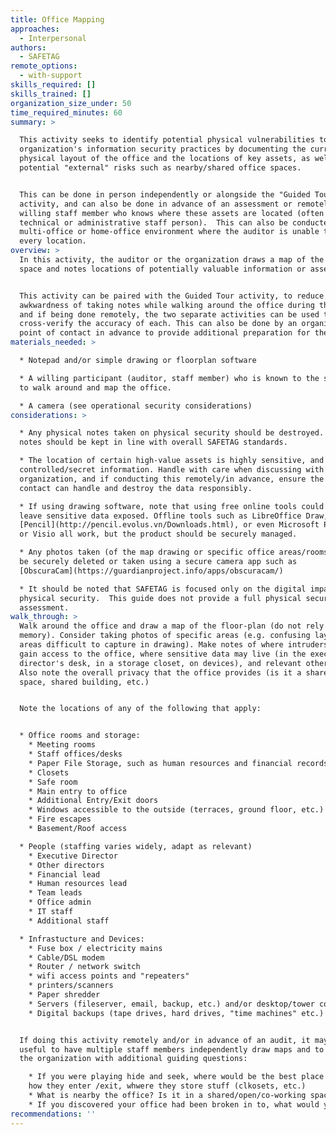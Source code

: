 ```yaml
---
title: Office Mapping
approaches:
  - Interpersonal
authors:
  - SAFETAG
remote_options:
  - with-support
skills_required: []
skills_trained: []
organization_size_under: 50
time_required_minutes: 60
summary: >

  This activity seeks to identify potential physical vulnerabilities to an
  organization's information security practices by documenting the current
  physical layout of the office and the locations of key assets, as well as
  potential "external" risks such as nearby/shared office spaces.


  This can be done in person independently or alongside the "Guided Tour"
  activity, and can also be done in advance of an assessment or remotely by a
  willing staff member who knows where these assets are located (often a
  technical or administrative staff person).  This can also be conducted in a
  multi-office or home-office environment where the auditor is unable to visit
  every location.
overview: >
  In this activity, the auditor or the organization draws a map of the office
  space and notes locations of potentially valuable information or assets.


  This activity can be paired with the Guided Tour activity, to reduce the
  awkwardness of taking notes while walking around the office during the Tour,
  and if being done remotely, the two separate activities can be used to
  cross-verify the accuracy of each. This can also be done by an organizational
  point of contact in advance to provide additional preparation for the auditor.
materials_needed: >

  * Notepad and/or simple drawing or floorplan software

  * A willing participant (auditor, staff member) who is known to the staff able
  to walk around and map the office.

  * A camera (see operational security considerations)
considerations: >

  * Any physical notes taken on physical security should be destroyed. Digital
  notes should be kept in line with overall SAFETAG standards.

  * The location of certain high-value assets is highly sensitive, and may be
  controlled/secret information. Handle with care when discussing with the
  organization, and if conducting this remotely/in advance, ensure the point of
  contact can handle and destroy the data responsibly.

  * If using drawing software, note that using free online tools could easily
  leave sensitive data exposed. Offline tools such as LibreOffice Draw,
  [Pencil](http://pencil.evolus.vn/Downloads.html), or even Microsoft Powerpoint
  or Visio all work, but the product should be securely managed.

  * Any photos taken (of the map drawing or specific office areas/rooms) should
  be securely deleted or taken using a secure camera app such as
  [ObscuraCam](https://guardianproject.info/apps/obscuracam/)

  * It should be noted that SAFETAG is focused only on the digital impacts of
  physical security.  This guide does not provide a full physical security
  assessment.
walk_through: >
  Walk around the office and draw a map of the floor-plan (do not rely upon
  memory). Consider taking photos of specific areas (e.g. confusing layouts or
  areas difficult to capture in drawing). Make notes of where intruders could
  gain access to the office, where sensitive data may live (in the executive
  director's desk, in a storage closet, on devices), and relevant other items. 
  Also note the overall privacy that the office provides (is it a shared office
  space, shared building, etc.)


  Note the locations of any of the following that apply:


  * Office rooms and storage:
    * Meeting rooms
    * Staff offices/desks
    * Paper File Storage, such as human resources and financial records storage
    * Closets
    * Safe room
    * Main entry to office
    * Additional Entry/Exit doors
    * Windows accessible to the outside (terraces, ground floor, etc.)
    * Fire escapes
    * Basement/Roof access

  * People (staffing varies widely, adapt as relevant)
    * Executive Director
    * Other directors
    * Financial lead
    * Human resources lead
    * Team leads
    * Office admin
    * IT staff
    * Additional staff

  * Infrastucture and Devices:
    * Fuse box / electricity mains
    * Cable/DSL modem
    * Router / network switch
    * wifi access points and "repeaters"
    * printers/scanners
    * Paper shredder
    * Servers (fileserver, email, backup, etc.) and/or desktop/tower computers (which never leave the office)
    * Digital backups (tape drives, hard drives, "time machines" etc.)


  If doing this activity remotely and/or in advance of an audit, it may be
  useful to have multiple staff members independently draw maps and to provide
  the organization with additional guiding questions:

    * If you were playing hide and seek, where would be the best place to go?
    how they enter /exit, whwere they store stuff (clkosets, etc.)
    * What is nearby the office? Is it in a shared/open/co-working space? Is it in an office building? A home? An apartment? What floor of the building is the office on?  What else is nearby (other offices? Residential buildings, restaurants/cafes)?
    * If you discovered your office had been broken in to, what would your first guess of where or how the burglar broke in be?
recommendations: ''
---
```


